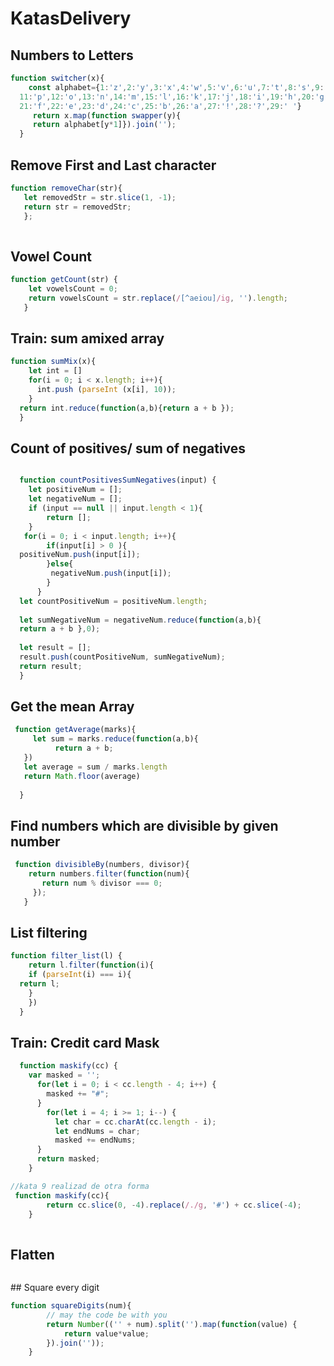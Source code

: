 # KatasDelivery
## Numbers to Letters
```javascript
function switcher(x){
    const alphabet={1:'z',2:'y',3:'x',4:'w',5:'v',6:'u',7:'t',8:'s',9:'r',10:'q',
  11:'p',12:'o',13:'n',14:'m',15:'l',16:'k',17:'j',18:'i',19:'h',20:'g',
  21:'f',22:'e',23:'d',24:'c',25:'b',26:'a',27:'!',28:'?',29:' '}
     return x.map(function swapper(y){
     return alphabet[y*1]}).join('');
  }
```
## Remove First and Last character
```javascript
function removeChar(str){
   let removedStr = str.slice(1, -1); 
   return str = removedStr;
   };
   
```
## Vowel Count
```javascript
function getCount(str) {
    let vowelsCount = 0;
    return vowelsCount = str.replace(/[^aeiou]/ig, '').length; 
   }
```
## Train: sum amixed array
```javascript
function sumMix(x){
    let int = []
    for(i = 0; i < x.length; i++){
      int.push (parseInt (x[i], 10));
    }
  return int.reduce(function(a,b){return a + b });
  }
```
## Count of positives/ sum of negatives
```javascript

  function countPositivesSumNegatives(input) {
    let positiveNum = [];
    let negativeNum = [];
    if (input == null || input.length < 1){
        return [];
    }
   for(i = 0; i < input.length; i++){
        if(input[i] > 0 ){
  positiveNum.push(input[i]);
        }else{
         negativeNum.push(input[i]);
        }
      }
  let countPositiveNum = positiveNum.length;
   
  let sumNegativeNum = negativeNum.reduce(function(a,b){
  return a + b },0);
  
  let result = [];
  result.push(countPositiveNum, sumNegativeNum);
  return result;
  }
```
## Get the mean Array
```javascript
 function getAverage(marks){
     let sum = marks.reduce(function(a,b){
          return a + b;
   })
   let average = sum / marks.length
   return Math.floor(average)
     
  }
```
## Find numbers which are divisible by given number
```javascript
 function divisibleBy(numbers, divisor){
    return numbers.filter(function(num){ 
       return num % divisor === 0;
     });
   }
```
## List filtering
```javascript
function filter_list(l) {
    return l.filter(function(i){
    if (parseInt(i) === i){
  return l;  
    }
    })
  }
```
## Train: Credit card Mask
```javascript
  function maskify(cc) {
    var masked = '';
      for(let i = 0; i < cc.length - 4; i++) {
        masked += "#";
      }
        for(let i = 4; i >= 1; i--) {
          let char = cc.charAt(cc.length - i);
          let endNums = char;
          masked += endNums;
      }
      return masked;
    }
```

```javascript 
//kata 9 realizad de otra forma 
 function maskify(cc){
        return cc.slice(0, -4).replace(/./g, '#') + cc.slice(-4);
    }
    
```
## Flatten
```javascript

```
## Square every digit
```javascript
function squareDigits(num){
        // may the code be with you
        return Number(('' + num).split('').map(function(value) {
            return value*value;
        }).join(''));
    }
    
```
